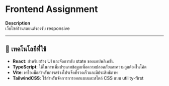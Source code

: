 # Frontend Assignment

**Description**  
เว็บไซต์ร้านรถยนต์รองรับ responsive

---

## 🔧 เทคโนโลยีที่ใช้

- **React**: สำหรับสร้าง UI และจัดการกับ state ของแอปพลิเคชัน
- **TypeScript**: ใช้ในการเพิ่มประเภทข้อมูลเพื่อความปลอดภัยและความถูกต้องในโค้ด
- **Vite**: เครื่องมือสำหรับการสร้างโปรเจ็คที่รวดเร็วและมีประสิทธิภาพ
- **TailwindCSS**: ใช้สำหรับจัดการการออกแบบและสไตล์ CSS แบบ utility-first